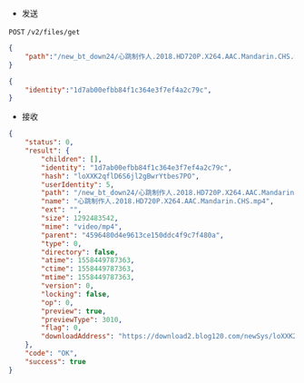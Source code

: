 
* 发送

```POST``` ```/v2/files/get```

```json
{
	"path":"/new_bt_down24/心跳制作人.2018.HD720P.X264.AAC.Mandarin.CHS.mp4",
}
```

```json
{
	"identity":"1d7ab00efbb84f1c364e3f7ef4a2c79c",
}
```

* 接收

```json
{
	"status": 0,
	"result": {
		"children": [],
		"identity": "1d7ab00efbb84f1c364e3f7ef4a2c79c",
		"hash": "loXXK2qflD6S6jl2gBwrYtbes7PO",
		"userIdentity": 5,
		"path": "/new_bt_down24/心跳制作人.2018.HD720P.X264.AAC.Mandarin.CHS.mp4",
		"name": "心跳制作人.2018.HD720P.X264.AAC.Mandarin.CHS.mp4",
		"ext": "",
		"size": 1292483542,
		"mime": "video/mp4",
		"parent": "4596480d4e9613ce150ddc4f9c7f480a",
		"type": 0,
		"directory": false,
		"atime": 1558449787363,
		"ctime": 1558449787363,
		"mtime": 1558449787363,
		"version": 0,
		"locking": false,
		"op": 0,
		"preview": true,
		"previewType": 3010,
		"flag": 0,
		"downloadAddress": "https://download2.blog120.com/newSys/loXXK2qflD6S6jl2gBwrYtbes7PO/wcs/user/5/s/1292483542/file/%E5%BF%83%E8%B7%B3%E5%88%B6%E4%BD%9C%E4%BA%BA.2018.HD720P.X264.AAC.Mandarin.CHS.mp4?userId=5&wsSecret=9af26bbda3fd3a181e49b1143ca95502&wsTime=5cebf8eb"
	},
	"code": "OK",
	"success": true
}
```